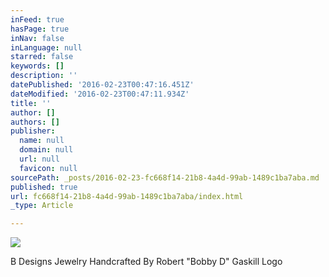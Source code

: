 ```yaml
---
inFeed: true
hasPage: true
inNav: false
inLanguage: null
starred: false
keywords: []
description: ''
datePublished: '2016-02-23T00:47:16.451Z'
dateModified: '2016-02-23T00:47:11.934Z'
title: ''
author: []
authors: []
publisher:
  name: null
  domain: null
  url: null
  favicon: null
sourcePath: _posts/2016-02-23-fc668f14-21b8-4a4d-99ab-1489c1ba7aba.md
published: true
url: fc668f14-21b8-4a4d-99ab-1489c1ba7aba/index.html
_type: Article

---
```

![](https://the-grid-user-content.s3-us-west-2.amazonaws.com/a4abf8cb-ca86-4bcc-a1fc-661d14c3dc94.jpg)

B Designs Jewelry Handcrafted By Robert "Bobby D" Gaskill Logo